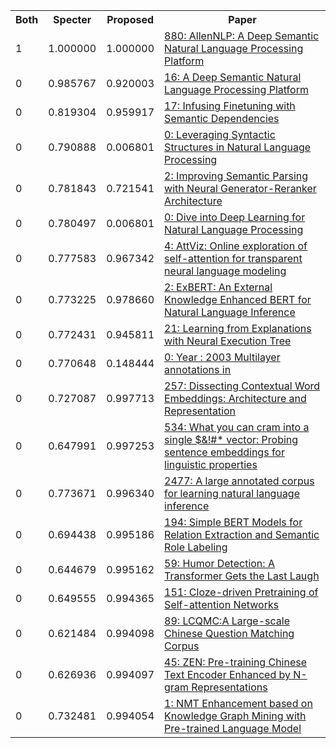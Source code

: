 <html><table><tr>
<th>Both</th>
<th>Specter</th>
<th>Proposed</th>
<th>Paper</th>
</tr>
<tr>
<td>1</td>
<td>1.000000</td>
<td>1.000000</td>
<td><a href="https://www.semanticscholar.org/paper/93b4cc549a1bc4bc112189da36c318193d05d806">880: AllenNLP: A Deep Semantic Natural Language Processing Platform</a></td>
</tr>
<tr>
<td>0</td>
<td>0.985767</td>
<td>0.920003</td>
<td><a href="https://www.semanticscholar.org/paper/a5502187140cdd98d76ae711973dbcdaf1fef46d">16: A Deep Semantic Natural Language Processing Platform</a></td>
</tr>
<tr>
<td>0</td>
<td>0.819304</td>
<td>0.959917</td>
<td><a href="https://www.semanticscholar.org/paper/c6dc2f21e943c5a1dd35fb3d6ff18525c9c86ca0">17: Infusing Finetuning with Semantic Dependencies</a></td>
</tr>
<tr>
<td>0</td>
<td>0.790888</td>
<td>0.006801</td>
<td><a href="https://www.semanticscholar.org/paper/65cb5c1aead601e9f1cf686ce051c211d4fec9bc">0: Leveraging Syntactic Structures in Natural Language Processing</a></td>
</tr>
<tr>
<td>0</td>
<td>0.781843</td>
<td>0.721541</td>
<td><a href="https://www.semanticscholar.org/paper/24433d65fb2b3df2bfc500861fa801ba04622028">2: Improving Semantic Parsing with Neural Generator-Reranker Architecture</a></td>
</tr>
<tr>
<td>0</td>
<td>0.780497</td>
<td>0.006801</td>
<td><a href="https://www.semanticscholar.org/paper/6a15575f9117967303924922e8cf26fbbb649d80">0: Dive into Deep Learning for Natural Language Processing</a></td>
</tr>
<tr>
<td>0</td>
<td>0.777583</td>
<td>0.967342</td>
<td><a href="https://www.semanticscholar.org/paper/a779b9b0fc99f51a0ab4b765e7f775133c81bcba">4: AttViz: Online exploration of self-attention for transparent neural language modeling</a></td>
</tr>
<tr>
<td>0</td>
<td>0.773225</td>
<td>0.978660</td>
<td><a href="https://www.semanticscholar.org/paper/a5869e97109e79f216746f55f222c5cd649bef32">2: ExBERT: An External Knowledge Enhanced BERT for Natural Language Inference</a></td>
</tr>
<tr>
<td>0</td>
<td>0.772431</td>
<td>0.945811</td>
<td><a href="https://www.semanticscholar.org/paper/714b3d068e48f825b01bde268043cc0c60f2be71">21: Learning from Explanations with Neural Execution Tree</a></td>
</tr>
<tr>
<td>0</td>
<td>0.770648</td>
<td>0.148444</td>
<td><a href="https://www.semanticscholar.org/paper/fe54ec491039d450d43bc96fecfa9f1450d83b97">0: Year : 2003 Multilayer annotations in</a></td>
</tr>
<tr>
<td>0</td>
<td>0.727087</td>
<td>0.997713</td>
<td><a href="https://www.semanticscholar.org/paper/ac11062f1f368d97f4c826c317bf50dcc13fdb59">257: Dissecting Contextual Word Embeddings: Architecture and Representation</a></td>
</tr>
<tr>
<td>0</td>
<td>0.647991</td>
<td>0.997253</td>
<td><a href="https://www.semanticscholar.org/paper/c41516420ddbd0f29e010ca259a74c1fc2da0466">534: What you can cram into a single $&!#* vector: Probing sentence embeddings for linguistic properties</a></td>
</tr>
<tr>
<td>0</td>
<td>0.773671</td>
<td>0.996340</td>
<td><a href="https://www.semanticscholar.org/paper/f04df4e20a18358ea2f689b4c129781628ef7fc1">2477: A large annotated corpus for learning natural language inference</a></td>
</tr>
<tr>
<td>0</td>
<td>0.694438</td>
<td>0.995186</td>
<td><a href="https://www.semanticscholar.org/paper/fddbcabe0fc9be0684855ae3dd059fb525a69e5b">194: Simple BERT Models for Relation Extraction and Semantic Role Labeling</a></td>
</tr>
<tr>
<td>0</td>
<td>0.644679</td>
<td>0.995162</td>
<td><a href="https://www.semanticscholar.org/paper/a0cabbd2572118bfaa1f0372a02514c96fcc99db">59: Humor Detection: A Transformer Gets the Last Laugh</a></td>
</tr>
<tr>
<td>0</td>
<td>0.649555</td>
<td>0.994365</td>
<td><a href="https://www.semanticscholar.org/paper/9f1c5777a193b2c3bb2b25e248a156348e5ba56d">151: Cloze-driven Pretraining of Self-attention Networks</a></td>
</tr>
<tr>
<td>0</td>
<td>0.621484</td>
<td>0.994098</td>
<td><a href="https://www.semanticscholar.org/paper/549c1a581b61f9ea47afc6f6871845392eaebbc4">89: LCQMC:A Large-scale Chinese Question Matching Corpus</a></td>
</tr>
<tr>
<td>0</td>
<td>0.626936</td>
<td>0.994097</td>
<td><a href="https://www.semanticscholar.org/paper/6007bd2a34385132a7885b934d90b519a1f65bba">45: ZEN: Pre-training Chinese Text Encoder Enhanced by N-gram Representations</a></td>
</tr>
<tr>
<td>0</td>
<td>0.732481</td>
<td>0.994054</td>
<td><a href="https://www.semanticscholar.org/paper/096c953c46d6e347f20927cf6efef9211e45a306">1: NMT Enhancement based on Knowledge Graph Mining with Pre-trained Language Model</a></td>
</tr>
</table></html>

